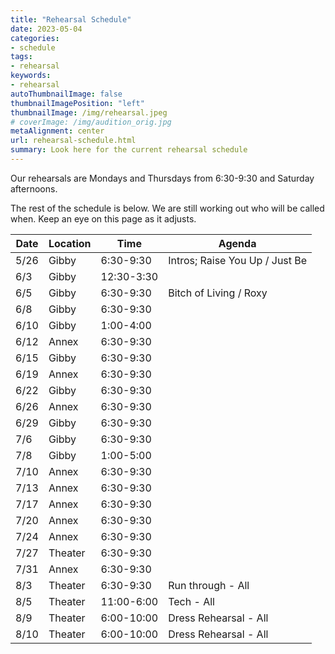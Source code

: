 ```yaml
---
title: "Rehearsal Schedule"
date: 2023-05-04
categories:
- schedule
tags:
- rehearsal
keywords:
- rehearsal
autoThumbnailImage: false
thumbnailImagePosition: "left"
thumbnailImage: /img/rehearsal.jpeg
# coverImage: /img/audition_orig.jpg
metaAlignment: center
url: rehearsal-schedule.html
summary: Look here for the current rehearsal schedule
---
```


Our rehearsals are Mondays and Thursdays from 6:30-9:30 and Saturday afternoons. 

The rest of the schedule is below. We are still working out who will be called when. Keep an eye on this page as it adjusts.

| Date      | Location | Time | Agenda | 
| ----------- | ----------- | ----------- | ----------- | 
5/26 | Gibby | 6:30-9:30 | Intros; Raise You Up / Just Be  | 
6/3 | Gibby | 12:30-3:30 |   |
6/5 | Gibby | 6:30-9:30 | Bitch of Living / Roxy  | 
6/8 | Gibby | 6:30-9:30 |   |
6/10 | Gibby | 1:00-4:00 |   |
6/12 | Annex | 6:30-9:30 |   |
6/15 | Gibby | 6:30-9:30 |   |
6/19 | Annex | 6:30-9:30 |   |
6/22 | Gibby | 6:30-9:30 |   |
6/26 | Annex | 6:30-9:30 |   |
6/29 | Gibby | 6:30-9:30 |   |
7/6 | Gibby | 6:30-9:30 |   |
7/8 | Gibby | 1:00-5:00 |   |
7/10 | Annex | 6:30-9:30 |   |
7/13 | Annex | 6:30-9:30 |   |
7/17 | Annex | 6:30-9:30 |   |
7/20 | Annex | 6:30-9:30 |   |
7/24 | Annex | 6:30-9:30 |   |
7/27 | Theater | 6:30-9:30 |   |
7/31 | Annex | 6:30-9:30 |   |
8/3 | Theater | 6:30-9:30 | Run through - All  |
8/5 | Theater | 11:00-6:00 | Tech - All  |
8/9 | Theater | 6:00-10:00 | Dress Rehearsal - All  |
8/10 | Theater | 6:00-10:00 | Dress Rehearsal - All  |

